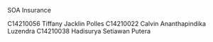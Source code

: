 SOA Insurance

C14210056	Tiffany Jacklin Polles
C14210022	Calvin Ananthapindika Luzendra
C14210038	Hadisurya Setiawan Putera
